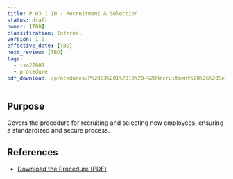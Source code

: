 ```yaml
---
title: P 03 1 10 - Recruitment & Selection
status: draft
owner: [TBD]
classification: Internal
version: 1.0
effective_date: [TBD]
next_review: [TBD]
tags:
  - iso27001
  - procedure
pdf_download: /procedures/P%2003%201%2010%20-%20Recruitment%20%26%20Selection.pdf
---
```


## Purpose
Covers the procedure for recruiting and selecting new employees, ensuring a standardized and secure process.

## References
- [Download the Procedure (PDF)](/procedures/P%2003%201%2010%20-%20Recruitment%20%26%20Selection.pdf)
